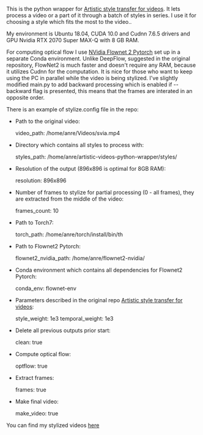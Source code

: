 This is the python wrapper for [Artistic style transfer for videos](https://github.com/manuelruder/artistic-videos). It lets process a video or a part of it through a batch of styles in series.
I use it for choosing a style which fits the most to the video..

My environment is Ubuntu 18.04, CUDA 10.0 and Cudnn 7.6.5 drivers and GPU Nvidia RTX 2070 Super MAX-Q with 8 GB RAM.

For computing optical flow I use [NVidia Flownet 2 Pytorch](https://github.com/NVIDIA/flownet2-pytorch) set up in a separate Conda environment. Unlike DeepFlow, suggested in the original repository, FlowNet2 is much faster and doesn't require any RAM, because it utilizes Cudnn for the computation. It is nice for those who want to keep using the PC in parallel while the video is being stylized. I've slightly modified main.py to add backward processing which is enabled if --backward flag is presented, this means that the frames are interated in an opposite order.

There is an example of stylize.config file in the repo:

* Path to the original video:

  video_path: /home/anre/Videos/svia.mp4 

* Directory which contains all styles to process with:

  styles_path: /home/anre/artistic-videos-python-wrapper/styles/

* Resolution of the output (896x896 is optimal for 8GB RAM):

  resolution: 896x896

* Number of frames to stylize for partial processing (0 - all frames), they are extracted from the middle of the video:

  frames_count: 10

* Path to Torch7:

  torch_path: /home/anre/torch/install/bin/th

* Path to Flownet2 Pytorch:

  flownet2_nvidia_path: /home/anre/flownet2-nvidia/

* Conda environment which contains all dependencies for Flownet2 Pytorch: 

  conda_env: flownet-env

* Parameters described in the original repo [Artistic style transfer for videos](https://github.com/manuelruder/artistic-videos):

  style_weight: 1e3
  temporal_weight: 1e3

* Delete all previous outputs prior start:

  clean: true

* Compute optical flow:

  optflow: true

* Extract frames:

  frames: true

* Make final video:

  make_video: true

You can find my stylized videos [here](https://www.instagram.com/anre_rule/)
